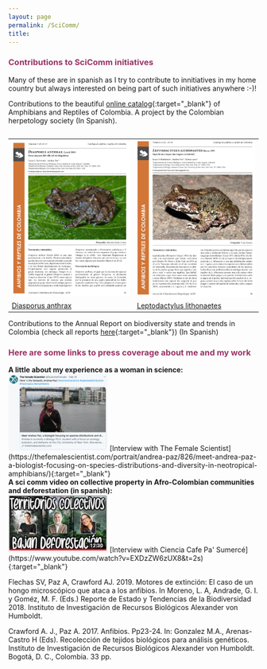 ```yaml
---
layout: page
permalink: /SciComm/
title:  
---
```


<h3><span style="color: #993366;">Contributions to SciComm initiatives</span></h3>
Many of these are in spanish as I try to contribute to innitiatives in my home country but always interested on being part of such initiatives anywhere :-)! 

Contributions to the beautiful [online catalog](http://www.acherpetologia.org/catalogo-de-anfibios-y-reptiles-de-colombia){:target="_blank"} of Amphibians and Reptiles of Colombia. A project by the Colombian herpetology society (In Spanish).

<table align="left">
  <tr><td style="width:50%;vertical-align: middle;"><img src="/images/diasporus.png" alt="cover"/></td><td style="width:50%;vertical-align: middle;"><img src="/images/lithonaetes.png" alt="cover"/></td></tr>
 <tr><td> <a href="http://www.acherpetologia.org/wp-content/uploads/2017/06/CARC_Volumen3_Numero2.pdf" target="_blank">Diasporus anthrax</a></td><td> <a href="http://www.acherpetologia.org/wp-content/uploads/2018/05/VOL_4_NUM_1.pdf" target="_blank">Leptodactylus lithonaetes</a> </td></tr>
</table>

Contributions to the Annual Report on biodiversity state and trends in Colombia (check all reports [here](http://reporte.humboldt.org.co/biodiversidad/){:target="_blank"}) (In Spanish)
<h3><span style="color: #993366;">Here are some links to press coverage about me and my work</span></h3>
<div>
 <strong>A little about my experience as a woman in science:</strong>
 </div>
 <img src="/images/Screen Shot 2020-04-06 at 12.13.39 PM.png" width="200">  
[Interview with The Female Scientist](https://thefemalescientist.com/portrait/andrea-paz/826/meet-andrea-paz-a-biologist-focusing-on-species-distributions-and-diversity-in-neotropical-amphibians/){:target="_blank"}

<div>
<strong>A sci comm video  on collective property in Afro-Colombian communities and deforestation (in spanish):</strong>
</div>
<img src="/images/CienciaCafe.jpg" width="200">     
[Interview with Ciencia Cafe Pa' Sumercé](https://www.youtube.com/watch?v=EXDzZW6zUX8&t=2s){:target="_blank"}





Flechas SV, Paz A, Crawford AJ. 2019. Motores de extinción: El caso de un hongo microscópico que ataca a los anfibios. In Moreno, L. A, Andrade, G. I. y Goméz, M. F. (Eds.) Reporte de Estado y Tendencias de la Biodiversidad 2018. Instituto de Investigación de Recursos Biológicos Alexander von Humboldt. 

Crawford A. J., Paz A. 2017. Anfibios. Pp23-24. In: Gonzalez M.A., Arenas-Castro H (Eds). Recolección de tejidos biológicos para análisis genéticos. Instituto de Investigación de Recursos Biológicos Alexander von Humboldt. Bogotá, D. C., Colombia. 33 pp.

